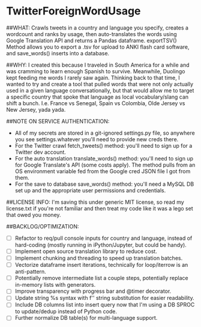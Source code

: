 # TwitterForeignWordUsage
##WHAT:
Crawls tweets in a country and language you specify, creates a wordcount and ranks by usage, then auto-translates the words using Google Translation API and returns a Pandas dataframe. exportTSV() Method allows you to export a .tsv for upload to ANKI flash card software, and save_words() inserts into a database.

##WHY:
I created this because I traveled in South America for a while and was cramming to learn enough Spanish to survive. Meanwhile, Duolingo kept feeding me words I rarely saw again. Thinking back to that time, I wanted to try and create a tool that pulled words that were not only actually used in a given language conversationally, but that would allow me to target a specific country that spoke that language as local vocabulary/slang can shift a bunch. I.e. France vs Senegal, Spain vs Colombia, Olde Jersey vs New Jersey, yada yada.

##NOTE ON SERVICE AUTHENTICATION: 
* All of my secrets are stored in a git-ignored settings.py file, so anywhere you see settings.whatever you'll need to provide new creds there. 
* For the Twitter crawl fetch_tweets() method: you'll need to sign up for a Twitter dev account.
* For the auto translation translate_words() method: you'll need to sign up for Google Translate's API (some costs apply). The method pulls from an OS environment variable fed from the Google cred JSON file I got from them.
* For the save to database save_words() method: you'll need a MySQL DB set up and the appropriate user permissions and credentials.

##LICENSE INFO:
I'm saving this under generic MIT license, so read my license.txt if you're not familiar and then treat my code like it was a lego set that owed you money.

##BACKLOG/OPTIMIZATION:
- [ ] Refactor to req/pull console inputs for country and language, instead of hard-coding (mostly running in iPython/Jupyter, but could be handy).
- [ ] Implement open source translation library to reduce cost.
- [ ] Implement chunking and threading to speed up translation batches.
- [ ] Vectorize dataframe insert iterations, technically for loop/iterrow is an anti-pattern.
- [ ] Potentially remove intermediate list a couple steps, potentially replace in-memory lists with generators.
- [ ] Improve transparency with progress bar and @timer decorator.
- [ ] Update string %s syntax with f'' string substitution for easier readability. 
- [ ] Include DB columns list into insert query now that I'm using a DB SPROC to update/dedup instead of Python code.
- [ ] Further normalize DB table(s) for multi-language support.
